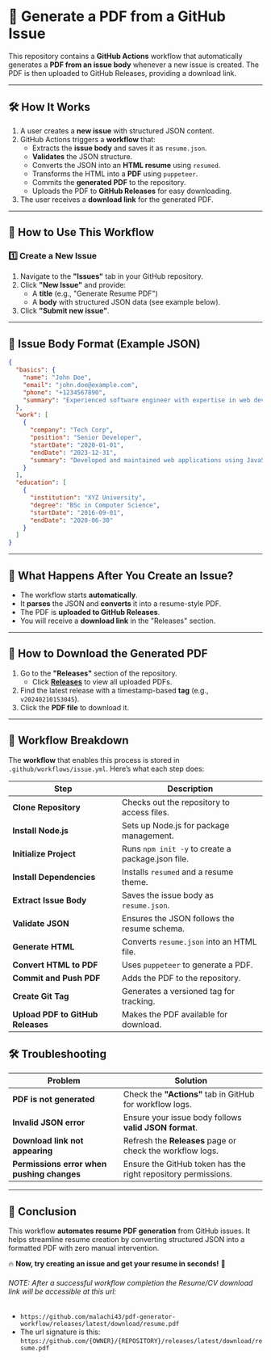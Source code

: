 
# **📄 Generate a PDF from a GitHub Issue**  

This repository contains a **GitHub Actions** workflow that automatically generates a **PDF from an issue body** whenever a new issue is created. The PDF is then uploaded to GitHub Releases, providing a download link.

---

## **🛠️ How It Works**  
1. A user creates a **new issue** with structured JSON content.  
2. GitHub Actions triggers a **workflow** that:  
   - Extracts the **issue body** and saves it as `resume.json`.  
   - **Validates** the JSON structure.  
   - Converts the JSON into an **HTML resume** using `resumed`.  
   - Transforms the HTML into a **PDF** using `puppeteer`.  
   - Commits the **generated PDF** to the repository.  
   - Uploads the PDF to **GitHub Releases** for easy downloading.  
3. The user receives a **download link** for the generated PDF.

---

## **🚀 How to Use This Workflow**  

### **1️⃣ Create a New Issue**  
1. Navigate to the **"Issues"** tab in your GitHub repository.  
2. Click **"New Issue"** and provide:  
   - A **title** (e.g., "Generate Resume PDF")  
   - A **body** with structured JSON data (see example below).  
3. Click **"Submit new issue"**.  

---

## **📌 Issue Body Format (Example JSON)**  

```json
{
  "basics": {
    "name": "John Doe",
    "email": "john.doe@example.com",
    "phone": "+1234567890",
    "summary": "Experienced software engineer with expertise in web development."
  },
  "work": [
    {
      "company": "Tech Corp",
      "position": "Senior Developer",
      "startDate": "2020-01-01",
      "endDate": "2023-12-31",
      "summary": "Developed and maintained web applications using JavaScript and Node.js."
    }
  ],
  "education": [
    {
      "institution": "XYZ University",
      "degree": "BSc in Computer Science",
      "startDate": "2016-09-01",
      "endDate": "2020-06-30"
    }
  ]
}
```

---

## **🎯 What Happens After You Create an Issue?**  
- The workflow starts **automatically**.  
- It **parses** the JSON and **converts** it into a resume-style PDF.  
- The PDF is **uploaded to GitHub Releases**.  
- You will receive a **download link** in the "Releases" section.

---

## **🔗 How to Download the Generated PDF**  
1. Go to the **"Releases"** section of the repository.  
   - Click **[Releases](../../releases)** to view all uploaded PDFs.  
2. Find the latest release with a timestamp-based **tag** (e.g., `v20240210153045`).  
3. Click the **PDF file** to download it.  

---

## **📜 Workflow Breakdown**  

The **workflow** that enables this process is stored in `.github/workflows/issue.yml`. Here’s what each step does:

| Step | Description |
|------|-------------|
| **Clone Repository** | Checks out the repository to access files. |
| **Install Node.js** | Sets up Node.js for package management. |
| **Initialize Project** | Runs `npm init -y` to create a package.json file. |
| **Install Dependencies** | Installs `resumed` and a resume theme. |
| **Extract Issue Body** | Saves the issue body as `resume.json`. |
| **Validate JSON** | Ensures the JSON follows the resume schema. |
| **Generate HTML** | Converts `resume.json` into an HTML file. |
| **Convert HTML to PDF** | Uses `puppeteer` to generate a PDF. |
| **Commit and Push PDF** | Adds the PDF to the repository. |
| **Create Git Tag** | Generates a versioned tag for tracking. |
| **Upload PDF to GitHub Releases** | Makes the PDF available for download. |

## **🛠️ Troubleshooting**  

| Problem | Solution |
|---------|----------|
| **PDF is not generated** | Check the **"Actions"** tab in GitHub for workflow logs. |
| **Invalid JSON error** | Ensure your issue body follows **valid JSON format**. |
| **Download link not appearing** | Refresh the **Releases** page or check the workflow logs. |
| **Permissions error when pushing changes** | Ensure the GitHub token has the right repository permissions. |

---

## **🎉 Conclusion**  
This workflow **automates resume PDF generation** from GitHub issues. It helps streamline resume creation by converting structured JSON into a formatted PDF with zero manual intervention.

🔥 **Now, try creating an issue and get your resume in seconds!** 🚀

###### NOTE: After a successful workflow completion the Resume/CV download link will be accessible at this url: 
- `https://github.com/malachi43/pdf-generator-workflow/releases/latest/download/resume.pdf`
- The url signature is this: `https://github.com/{OWNER}/{REPOSITORY}/releases/latest/download/resume.pdf`

